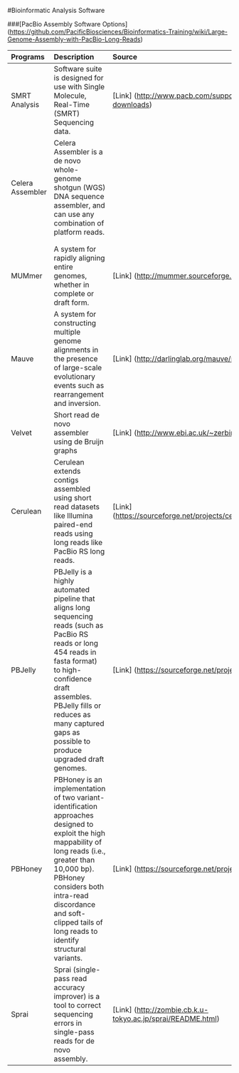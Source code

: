 #Bioinformatic Analysis Software


###[PacBio Assembly Software Options] (https://github.com/PacificBiosciences/Bioinformatics-Training/wiki/Large-Genome-Assembly-with-PacBio-Long-Reads)

| Programs       | Description    | Source
| :------------- | :------------- | :------------- |
| SMRT Analysis  | Software suite is designed for use with Single Molecule, Real-Time (SMRT) Sequencing data.| [Link] (http://www.pacb.com/support/software-downloads)
| Celera Assembler| Celera Assembler is a de novo whole-genome shotgun (WGS) DNA sequence assembler, and can use any combination of platform reads. |
| | |
| | |
| MUMmer         | A system for rapidly aligning entire genomes, whether in complete or draft form. | [Link] (http://mummer.sourceforge.net/)
| Mauve          | A system for constructing multiple genome alignments in the presence of large-scale evolutionary events such as rearrangement and inversion.	| [Link] (http://darlinglab.org/mauve/mauve.html)
| Velvet | Short read de novo assembler using de Bruijn graphs | [Link] (http://www.ebi.ac.uk/~zerbino/velvet/)
| Cerulean | Cerulean extends contigs assembled using short read datasets like Illumina paired-end reads using long reads like PacBio RS long reads. | [Link] (https://sourceforge.net/projects/ceruleanassembler/) |
| PBJelly | PBJelly is a highly automated pipeline that aligns long sequencing reads (such as PacBio RS reads or long 454 reads in fasta format) to high-confidence draft assembles. PBJelly fills or reduces as many captured gaps as possible to produce upgraded draft genomes. | [Link] (https://sourceforge.net/projects/pb-jelly/)
| PBHoney | PBHoney is an implementation of two variant-identification approaches designed to exploit the high mappability of long reads (i.e., greater than 10,000 bp). PBHoney considers both intra-read discordance and soft-clipped tails of long reads to identify structural variants. | [Link] (https://sourceforge.net/projects/pb-jelly/)
| Sprai | Sprai (single-pass read accuracy improver) is a tool to correct sequencing errors in single-pass reads for de novo assembly. | [Link] (http://zombie.cb.k.u-tokyo.ac.jp/sprai/README.html)
